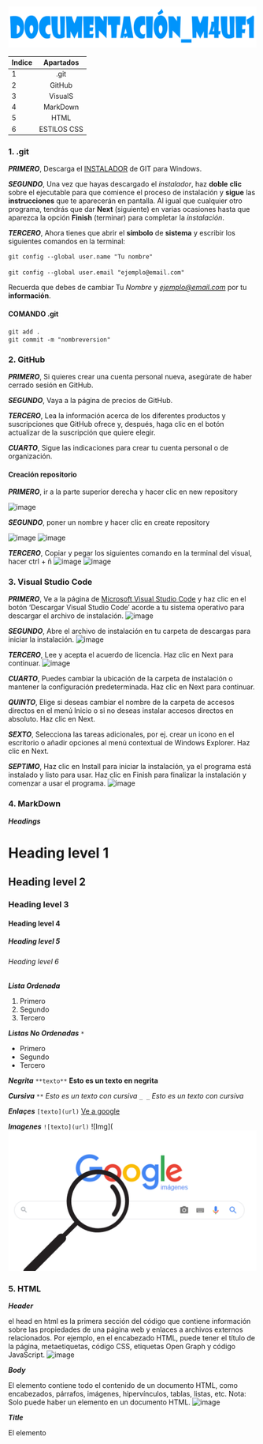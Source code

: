 ![TITULO](https://github.com/lucalm2004/documentaci-n_M4UF1/blob/main/Sin%20t%C3%ADtulo-3.png?raw=true)

| Indice | Apartados |
| - | :-: |
| 1 | .git |
| 2 | GitHub |
| 3 | VisualS |
| 4 | MarkDown |
| 5 | HTML |
| 6 | ESTILOS CSS |



### 1. .git
_**PRIMERO**_, Descarga el [INSTALADOR](https://git-for-windows.github.io/) de GIT para Windows.

_**SEGUNDO**_, Una vez que hayas descargado el *instalador*, haz **doble** **clic** sobre el ejecutable para que comience el proceso de instalación y **sigue** las **instrucciones** que te aparecerán en pantalla. Al igual que cualquier otro programa, tendrás que dar **Next** (siguiente) en varias ocasiones hasta que aparezca la opción **Finish** (terminar) para completar la *instalación*.

_**TERCERO**_, Ahora tienes que abrir el **símbolo** de **sistema** y escribir los siguientes comandos en la terminal:
````
git config --global user.name "Tu nombre"

git config --global user.email "ejemplo@email.com"
````
Recuerda que debes de cambiar Tu *Nombre* y *ejemplo@email.com* por tu **información**.

#### COMANDO .git
````
git add .
git commit -m "nombreversion"
````


### 2. GitHub
_**PRIMERO**_, Si quieres crear una cuenta personal nueva, asegúrate de haber cerrado sesión en GitHub.

_**SEGUNDO**_, Vaya a la página de precios de GitHub.

_**TERCERO**_, Lea la información acerca de los diferentes productos y suscripciones que GitHub ofrece y, después, haga clic en el botón actualizar de la suscripción que quiere elegir.

_**CUARTO**_, Sigue las indicaciones para crear tu cuenta personal o de organización.

#### Creación repositorio

_**PRIMERO**_, ir a la parte superior derecha y hacer clic en new repository

![image](https://user-images.githubusercontent.com/75097605/197509463-b641c243-9560-4219-a181-3dbce1c7a72a.png)

_**SEGUNDO**_, poner un nombre y hacer clic en create repository

![image](https://user-images.githubusercontent.com/75097605/197509788-9184a70b-6de8-4835-84e9-2eed30fec98f.png)
![image](https://user-images.githubusercontent.com/75097605/197509879-78f45872-146a-44b7-84c8-5ef51ae537ec.png)

_**TERCERO**_, Copiar y pegar los siguientes comando en la terminal del visual, hacer ctrl + ñ
![image](https://user-images.githubusercontent.com/75097605/197509995-5cc84dd4-bc0d-4b42-8e2f-b34092269c4e.png)
![image](https://user-images.githubusercontent.com/75097605/197510079-54780cea-f272-435a-b7df-e66bdc79f322.png)



### 3. Visual Studio Code

_**PRIMERO**_, Ve a la página de [Microsoft Visual Studio Code](https://code.visualstudio.com/) y haz clic en el botón ‘Descargar Visual Studio Code’ acorde a tu sistema operativo para descargar el archivo de instalación.
![image](https://user-images.githubusercontent.com/75097605/197510320-0c17a45c-14f1-4baa-ac62-95f2b137e234.png)


_**SEGUNDO**_, Abre el archivo de instalación en tu carpeta de descargas para iniciar la instalación.
![image](https://user-images.githubusercontent.com/75097605/197510546-71e24257-0e5f-40a8-bf18-96731d7ed074.png)


_**TERCERO**_, Lee y acepta el acuerdo de licencia. Haz clic en Next para continuar.
![image](https://user-images.githubusercontent.com/75097605/197510516-89c45e27-3b9a-433f-952f-a735221c1712.png)

_**CUARTO**_, Puedes cambiar la ubicación de la carpeta de instalación o mantener la configuración predeterminada. Haz clic en Next para continuar.

_**QUINTO**_, Elige si deseas cambiar el nombre de la carpeta de accesos directos en el menú Inicio o si no deseas instalar accesos directos en absoluto. Haz clic en Next.

_**SEXTO**_, Selecciona las tareas adicionales, por ej. crear un icono en el escritorio o añadir opciones al menú contextual de Windows Explorer. Haz clic en Next.

_**SEPTIMO**_, Haz clic en Install para iniciar la instalación, ya el programa está instalado y listo para usar. Haz clic en Finish para finalizar la instalación y comenzar a usar el programa.
![image](https://user-images.githubusercontent.com/75097605/197510640-3ba54873-6d50-4dff-ba74-a4b764916cd8.png)


### 4. MarkDown
_**Headings**_
# Heading level 1	
## Heading level 2
### Heading level 3	
#### Heading level 4
##### Heading level 5	
###### Heading level 6

_**Lista Ordenada**_
1. Primero
2. Segundo
3. Tercero

_**Listas No Ordenadas**_
``
*
``
* Primero
* Segundo
* Tercero

_**Negrita**_
``
**texto**
``
**Esto es un texto en negrita**

_**Cursiva**_
``
**
``
*Esto es un texto con cursiva*
``
_ _
``
_Esto es un texto con cursiva_

_**Enlaçes**_
``
[texto](url)
``
[Ve a google](https://google.com)

_**Imagenes**_
``
![texto](url)
``
![Img](![image](https://github.com/lucalm2004/documentaci-n_M4UF1/blob/main/197508424-7d5748ea-2def-4f34-8186-16296dd73b37.png?raw=true)



### 5. HTML
_**Header**_

el head en html es la primera sección del código que contiene información sobre las propiedades de una página web y enlaces a archivos externos relacionados. Por ejemplo, en el encabezado HTML, puede tener el título de la página, metaetiquetas, código CSS, etiquetas Open Graph y código JavaScript.
![image](https://user-images.githubusercontent.com/75097605/197511613-8a90c51c-67a3-4f60-87b5-ac758d050671.png)

_**Body**_

El elemento <body> contiene todo el contenido de un documento HTML, como encabezados, párrafos, imágenes, hipervínculos, tablas, listas, etc. Nota: Solo puede haber un elemento <body> en un documento HTML.
  ![image](https://user-images.githubusercontent.com/75097605/197511722-380f3e23-06ab-4473-afed-d74d6da2107e.png)
  
_**Title**_

El elemento <title>: Título descriptivo de la página web. Normalmente aparece en la barra del navegador, también es el texto que se almacena en los marcadores del navegador (lista de marcadores).
![image](https://user-images.githubusercontent.com/75097605/208615143-f52d0ec5-fbe3-4b0c-9cb4-a8e9d912f51e.png)

_**Meta**_

El elemento <meta />: Metainformación de la página. Podemos poner varias marcas <meta>, que proporcionan información no visible del documento.
![image](https://user-images.githubusercontent.com/75097605/208615122-8aa6e609-e5b5-4810-b4a2-7f8627f0d79b.png)

_**Heading**_
  
 El heading implementan seis niveles de encabezado del documento, h1 es el más importante, y h6 , el menos importante.
  
 **h1,h2,h3,h4,h5,h6**
<h1> head1 </h1>
<h2> head2 </h2>
<h3> head3 </h3>
<h4> head4 </h4>
<h5> head5 </h5>
<h6> head6 </h6>
  
![image](https://user-images.githubusercontent.com/75097605/197512693-234c847d-0e8a-4185-af24-147ae67eeeed.png)

_**Favicon**_
  
  El Favicon es un pequeño ícono de 16x16 píxeles que se utiliza en los navegadores web para representar un sitio o una página web.
    <link rel="shortcut icon" href="img/logo.jpg" type="image/x-icon">
  
![image](https://user-images.githubusercontent.com/75097605/197512850-bcb07b25-e4db-4e8e-a53d-59d90e9b07eb.png)

_**Parrafo**_
  
 El elemento p (párrafo) es el apropiado para distribuir el texto en párrafos.
  <p>texto</p>
  
_**Salto de linea**_
  
 El elemento HTML line break <br> produce un salto de línea en el texto
  <br>
  ![image](https://user-images.githubusercontent.com/75097605/197519440-a4ff4b2b-b72c-4883-a2ac-f57f63259779.png)
  
_**Linea**_
  
 El elemento HTML <hr> representa un cambio de tema entre párrafos
<hr>
  ![image](https://user-images.githubusercontent.com/75097605/197519283-8625bccb-84aa-42a4-b1a7-31b078347663.png)

_**Imagen**_
  
  El elemento de imagen HTML <`img> representa una imagen en el documento.
 img src="img/image.jpg" alt=""
  
![image](https://user-images.githubusercontent.com/75097605/197519518-e7e205b1-0f2e-4b6b-822d-57af5dc4cc29.png)

_**Div**_
  
El Div se emplea para definir un bloque de contenido o sección de la página, para poder aplicarle diferentes estilos e incluso para realizar operaciones sobre ese bloque específico. 
![image](https://user-images.githubusercontent.com/75097605/208616744-22dbdfe5-6ee8-43b6-a17a-b20061197f53.png)

_**Links**_
  
 Con la a crea un enlace a otras páginas de internet, archivos o ubicaciones dentro de la misma página, direcciones de correo, o cualquier otra URL.
![image](https://user-images.githubusercontent.com/75097605/208616839-5518f413-0d94-4af7-92be-c064699e3224.png)

  ### 6. Estilos CSS
  
  CSS, o "hojas de estilo en cascada", se utiliza para diseñar y personalizar páginas web. Se puede usar para ajustar el tamaño del contenido, el espaciado, el color y la fuente, o agregar características decorativas, como animaciones o dividir el contenido en columnas.

  _**Tipos de elementos**_

  - Elementos en bloque: block elements en inglés siempre empiezan en una nueva línea y ocupan todo el espacio disponible hasta el final de la línea.
  - Elementos en linea: Los inline elements en inglés son aquellos que se encuentran en el texto del documento HTML. También son a veces llamados elementos de nivel de texto.
  
  _**Tipos de atributos:**_

  - Atributos genèricos: son aquellos que los defines por el propio elemento, es decir con el nombre de la misma etiqueta
  
  - Atributos Core: Son aquellos que los defines en la etiqueta dandole un nombre para poder definirlos, para ello hay tipos, si lo defines como tipo clase pondras . en css lo puedes poner en las etiquetas que quieras, si los defines por id pondras # solo se puede en uno, style se usa para añadirlos en la propia etiqueta los estilos que le querramos meter y title se usa para añadir informacion pequeña dentra de un elemento. 
  ![image](https://user-images.githubusercontent.com/75097605/208622760-6b98cde3-fc78-4b0a-a3e0-a76a20619f00.png)
 

